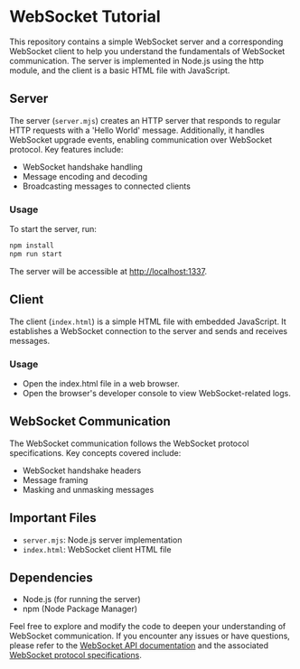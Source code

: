 # WebSocket Tutorial
This repository contains a simple WebSocket server and a corresponding WebSocket client to help you understand the fundamentals of WebSocket communication. The server is implemented in Node.js using the http module, and the client is a basic HTML file with JavaScript.

## Server
The server (`server.mjs`) creates an HTTP server that responds to regular HTTP requests with a 'Hello World' message. Additionally, it handles WebSocket upgrade events, enabling communication over WebSocket protocol. Key features include:

- WebSocket handshake handling
- Message encoding and decoding
- Broadcasting messages to connected clients

### Usage

To start the server, run:

```bash
npm install
npm run start
```

The server will be accessible at [http://localhost:1337](http://localhost:1337).

## Client
The client (`index.html`) is a simple HTML file with embedded JavaScript. It establishes a WebSocket connection to the server and sends and receives messages.

### Usage
- Open the index.html file in a web browser.
- Open the browser's developer console to view WebSocket-related logs.

## WebSocket Communication
The WebSocket communication follows the WebSocket protocol specifications. Key concepts covered include:

- WebSocket handshake headers
- Message framing
- Masking and unmasking messages

## Important Files
- `server.mjs`: Node.js server implementation
- `index.html`: WebSocket client HTML file

## Dependencies
- Node.js (for running the server)
- npm (Node Package Manager)

Feel free to explore and modify the code to deepen your understanding of WebSocket communication. If you encounter any issues or have questions, please refer to the [WebSocket API documentation](https://developer.mozilla.org/en-US/docs/Web/API/WebSockets_API) and the associated [WebSocket protocol specifications](https://developer.mozilla.org/en-US/docs/Web/API/WebSockets_API/Writing_WebSocket_servers).
